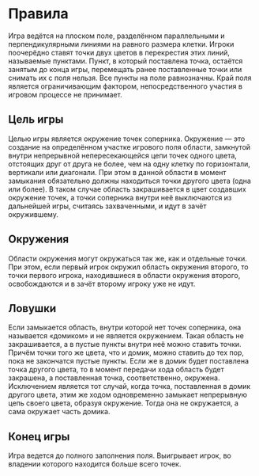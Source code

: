 # Правила
Игра ведётся на плоском поле, разделённом параллельными и перпендикулярными линиями на равного размера клетки. Игроки поочерёдно ставят точки двух цветов в перекрестия этих линий, называемые пунктами. Пункт, в который поставлена точка, остаётся занятым до конца игры, перемещать ранее поставленные точки или снимать их с поля нельзя. Все пункты на поле равнозначны. Край поля является ограничивающим фактором, непосредственного участия в игровом процессе не принимает.
## Цель игры
Целью игры является окружение точек соперника. Окружение — это создание на определённом участке игрового поля области, замкнутой внутри непрерывной непересекающейся цепи точек одного цвета, отстоящих друг от друга не более, чем на одну клетку по горизонтали, вертикали или диагонали. При этом в данной области в момент замыкания обязательно должны находиться точки другого цвета (одна или более). В таком случае область закрашивается в цвет создавших окружение точек, а точки соперника внутри неё выключаются из дальнейшей игры, считаясь захваченными, и идут в зачёт окружившему.
## Окружения
Области окружения могут окружаться так же, как и отдельные точки. При этом, если первый игрок окружил область окружения второго, то точки первого игрока, находившиеся в области окружения второго, освобождаются и в зачёт второму игроку уже не идут.
## Ловушки
Если замыкается область, внутри которой нет точек соперника, она называется «домиком» и не является окружением. Такая область не закрашивается, а в пустые пункты внутри неё можно ставить точки. Причём точки того же цвета, что и домик, можно ставить до тех пор, пока не закончатся пустые пункты. Если же в домик будет поставлена точка другого цвета, то в момент передачи хода область будет закрашена, а поставленная точка, соответственно, окружена. Исключением является тот случай, когда точка, поставленная в домик другого цвета, этим же ходом одновременно замыкает непрерывную цепь своего цвета, образуя окружение. Тогда она не окружается, а сама окружает часть домика.
## Конец игры
Игра ведется до полного заполнения поля. Выигрывает игрок, во владении которого находится больше всего точек.
